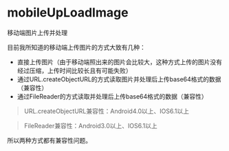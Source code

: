 # mobileUpLoadImage
移动端图片上传并处理

目前我所知道的移动端上传图片的方式大致有几种：
* 直接上传图片（由于移动端照出来的图片会比较大，这种方式上传的图片没有经过压缩，上传时间比较长且有可能失败）
* 通过URL.createObjectURL的方式读取图片并处理后上传base64格式的数据（兼容性）
* 通过FileReader的方式读取并处理后上传base64格式的数据（兼容性）

> URL.createObjectURL兼容性：Android4.0以上、IOS6.1以上

> FileReader兼容性：Android3.0以上、IOS6.1以上

所以两种方式都有兼容性问题。